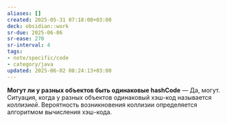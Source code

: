 ```yaml
---
aliases: []
created: 2025-05-31 07:18:08+03:00
deck: obsidian::work
sr-due: 2025-06-06
sr-ease: 270
sr-interval: 4
tags:
- note/specific/code
- category/java
updated: 2025-06-02 08:24:13+03:00
---
```


**Могут ли у разных объектов быть одинаковые hashCode**
—
Да, могут. Ситуация, когда у разных объектов одинаковый хэш-код называется *коллизией*. Вероятность возникновения коллизии определяется алгоритмом вычисления хэш-кода.